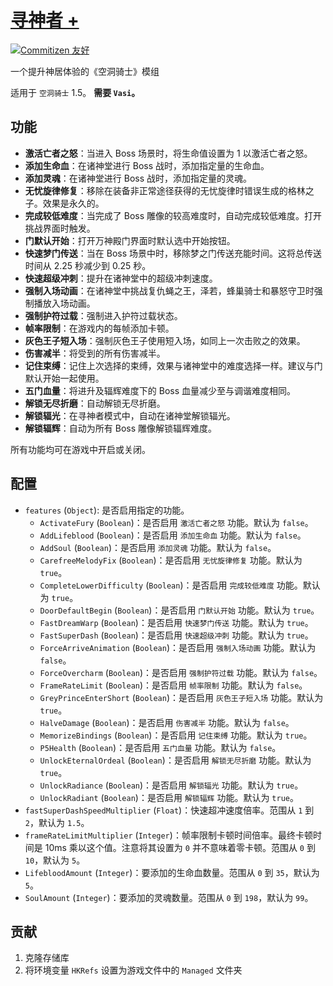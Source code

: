 # [寻神者 +](https://github.com/Clazex/HollowKnight.GodSeekerPlus)

[![Commitizen 友好](https://img.shields.io/badge/commitizen-友好-brightgreen.svg)](http://commitizen.github.io/cz-cli/)

一个提升神居体验的《空洞骑士》模组

适用于 `空洞骑士` 1.5。
**需要 `Vasi`。**

## 功能

- **激活亡者之怒**：当进入 Boss 场景时，将生命值设置为 1 以激活亡者之怒。
- **添加生命血**：在诸神堂进行 Boss 战时，添加指定量的生命血。
- **添加灵魂**：在诸神堂进行 Boss 战时，添加指定量的灵魂。
- **无忧旋律修复**：移除在装备非正常途径获得的无忧旋律时错误生成的格林之子。效果是永久的。
- **完成较低难度**：当完成了 Boss 雕像的较高难度时，自动完成较低难度。打开挑战界面时触发。
- **门默认开始**：打开万神殿门界面时默认选中开始按钮。
- **快速梦门传送**：当在 Boss 场景中时，移除梦之门传送充能时间。这将总传送时间从 2.25 秒减少到 0.25 秒。
- **快速超级冲刺**：提升在诸神堂中的超级冲刺速度。
- **强制入场动画**：在诸神堂中挑战复仇蝇之王，泽若，蜂巢骑士和暴怒守卫时强制播放入场动画。
- **强制护符过载**：强制进入护符过载状态。
- **帧率限制**：在游戏内的每帧添加卡顿。
- **灰色王子短入场**：强制灰色王子使用短入场，如同上一次击败之的效果。
- **伤害减半**：将受到的所有伤害减半。
- **记住束缚**：记住上次选择的束缚，效果与诸神堂中的难度选择一样。建议与门默认开始一起使用。
- **五门血量**：将进升及辐辉难度下的 Boss 血量减少至与调谐难度相同。
- **解锁无尽折磨**：自动解锁无尽折磨。
- **解锁辐光**：在寻神者模式中，自动在诸神堂解锁辐光。
- **解锁辐辉**：自动为所有 Boss 雕像解锁辐辉难度。

所有功能均可在游戏中开启或关闭。

## 配置

- `features` (`Object`): 是否启用指定的功能。
  + `ActivateFury` (`Boolean`)：是否启用 `激活亡者之怒` 功能。默认为 `false`。
  + `AddLifeblood` (`Boolean`)：是否启用 `添加生命血` 功能。默认为 `false`。
  + `AddSoul` (`Boolean`)：是否启用 `添加灵魂` 功能。默认为 `false`。
  + `CarefreeMelodyFix` (`Boolean`)：是否启用 `无忧旋律修复` 功能。默认为 `true`。
  + `CompleteLowerDifficulty` (`Boolean`)：是否启用 `完成较低难度` 功能。默认为 `true`。
  + `DoorDefaultBegin` (`Boolean`)：是否启用 `门默认开始` 功能。默认为 `true`。
  + `FastDreamWarp` (`Boolean`)：是否启用 `快速梦门传送` 功能。默认为 `true`。
  + `FastSuperDash` (`Boolean`)：是否启用 `快速超级冲刺` 功能。默认为 `true`。
  + `ForceArriveAnimation` (`Boolean`)：是否启用 `强制入场动画` 功能。默认为 `false`。
  + `ForceOvercharm` (`Boolean`)：是否启用 `强制护符过载` 功能。默认为 `false`。
  + `FrameRateLimit` (`Boolean`)：是否启用 `帧率限制` 功能。默认为 `false`。
  + `GreyPrinceEnterShort` (`Boolean`)：是否启用 `灰色王子短入场` 功能。默认为 `true`。
  + `HalveDamage` (`Boolean`)：是否启用 `伤害减半` 功能。默认为 `false`。
  + `MemorizeBindings` (`Boolean`)：是否启用 `记住束缚` 功能。默认为 `true`。
  + `P5Health` (`Boolean`)：是否启用 `五门血量` 功能。默认为 `false`。
  + `UnlockEternalOrdeal` (`Boolean`)：是否启用 `解锁无尽折磨` 功能。默认为 `true`。
  + `UnlockRadiance` (`Boolean`)：是否启用 `解锁辐光` 功能。默认为 `true`。
  + `UnlockRadiant` (`Boolean`)：是否启用 `解锁辐辉` 功能。默认为 `true`。
- `fastSuperDashSpeedMultiplier` (`Float`)：快速超冲速度倍率。范围从 `1` 到 `2`，默认为 `1.5`。
- `frameRateLimitMultiplier` (`Integer`)：帧率限制卡顿时间倍率。最终卡顿时间是 10ms 乘以这个值。注意将其设置为 `0` 并不意味着零卡顿。范围从 `0` 到 `10`，默认为 `5`。
- `LifebloodAmount` (`Integer`)：要添加的生命血数量。范围从 `0` 到 `35`，默认为 `5`。
- `SoulAmount` (`Integer`)：要添加的灵魂数量。范围从 `0` 到 `198`，默认为 `99`。

## 贡献

1. 克隆存储库
2. 将环境变量 `HKRefs` 设置为游戏文件中的 `Managed` 文件夹
